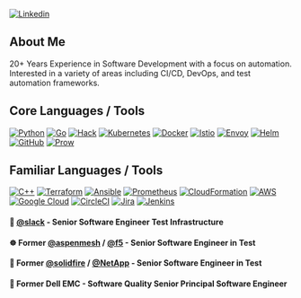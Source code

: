 <!---
Redundant to have github, but keeping this around in case I need it somewhere else
[![GitHub](https://img.shields.io/badge/GitHub-100000?style=for-the-badge&logo=github&logoColor=white)](https://github.com/johndlong)](https://github.com/johndlong)
--->

[![Linkedin](https://img.shields.io/badge/-LinkedIn-blue?style=for-the-badge&logo=Linkedin&logoColor=white)](https://linkedin.com/in/john-d-long/)

## About Me

20+ Years Experience in Software Development with a focus on automation. Interested in a variety of areas including CI/CD, DevOps, and test automation frameworks.

## Core Languages / Tools

[![Python](https://img.shields.io/badge/Python-FFD43B?style=for-the-badge&logo=python&logoColor=blue)](https://www.python.org/)
[![Go](https://img.shields.io/badge/Go-00ADD8?style=for-the-badge&logo=go&logoColor=white)](https://go.dev/)
[![Hack](https://img.shields.io/badge/hack-orange.svg?style=for-the-badge&logo=data:image/svg+xml;base64,PHN2ZyB4bWxucz0iaHR0cDovL3d3dy53My5vcmcvMjAwMC9zdmciIHZpZXdCb3g9IjAgMCAyNTMuNiAyNTMuNiI+PHBhdGggZmlsbD0iIzIyMUYyMCIgZD0iTTYzLjYgMjE3LjhsNTcuOC01OC43SDYzLjZ6bTYwLjMtMTg1LjNMNjMuNiA5MS40djYxLjVsNjAuMy02MC4zeiIvPjxwYXRoIGZpbGw9IiNFRUUiIGQ9Ik0xMjguMSA5NC42djU3LjVsNTguMi01Ny41eiIvPjxwYXRoIGZpbGw9IiMyMjFGMjAiIGQ9Ik0xMjguMSAyMjAuN0wxOTAgMTU5Vjk3LjZsLTYxLjkgNjEuNnoiLz48cGF0aCBmaWxsPSIjRTBBMzNCIiBkPSJNMTIzLjkgMTU0LjRWOTguM2wtNTYuMyA1NnoiLz48L3N2Zz4=)](https://hacklang.org/)
[![Kubernetes](https://img.shields.io/badge/kubernetes-326ce5.svg?&style=for-the-badge&logo=kubernetes&logoColor=white)](https://kubernetes.io/)
[![Docker](https://img.shields.io/badge/Docker-2CA5E0?style=for-the-badge&logo=docker&logoColor=white)](https://www.docker.com/)
[![Istio](https://img.shields.io/badge/Istio-466BB0?style=for-the-badge&logo=Istio&logoColor=white)](https://istio.io/)
[![Envoy](https://img.shields.io/badge/Envoy-AC6199?style=for-the-badge&logo=envoyproxy&logoColor=white)](https://www.envoyproxy.io/)
[![Helm](https://img.shields.io/badge/Helm-0F1689?style=for-the-badge&logo=Helm&labelColor=0F1689)](https://helm.sh/)
[![GitHub](https://img.shields.io/badge/GitHub-100000?style=for-the-badge&logo=github&logoColor=white)](https://github.com/)
[![Prow](https://img.shields.io/badge/Prow-326ce5?&style=for-the-badge&logo=kubernetes&logoColor=white)](https://docs.prow.k8s.io/docs/)

## Familiar Languages / Tools

[![C++](https://img.shields.io/badge/C%2B%2B-00599C?style=for-the-badge&logo=c%2B%2B&logoColor=white)](https://cplusplus.com/)
[![Terraform](https://img.shields.io/badge/Terraform-7B42BC?style=for-the-badge&logo=terraform&logoColor=white)](https://www.terraform.io/)
[![Ansible](https://img.shields.io/badge/Ansible-000000?style=for-the-badge&logo=ansible&logoColor=white)](https://www.ansible.com/)
[![Prometheus](https://img.shields.io/badge/Prometheus-E6522C?style=for-the-badge&logo=Prometheus&logoColor=white)](https://prometheus.io/)
[![CloudFormation](https://img.shields.io/badge/CloudFormation-FF9900?style=for-the-badge&logo=amazonaws&logoColor=white)](https://aws.amazon.com/cloudformation/)
[![AWS](https://img.shields.io/badge/Amazon_AWS-FF9900?style=for-the-badge&logo=amazonaws&logoColor=white)](https://aws.amazon.com)
[![Google Cloud](https://img.shields.io/badge/Google_Cloud-4285F4?style=for-the-badge&logo=google-cloud&logoColor=white)](https://cloud.google.com/gcp)
[![CircleCI](https://img.shields.io/badge/circleci-343434?style=for-the-badge&logo=circleci&logoColor=white)](https://circleci.com/)
[![Jira](https://img.shields.io/badge/Jira-0052CC?style=for-the-badge&logo=jirasoftware&logoColor=white)](https://www.atlassian.com/software/jira)
[![Jenkins](https://img.shields.io/badge/Jenkins-D24939?style=for-the-badge&logo=Jenkins&logoColor=white)](https://www.jenkins.io/)

#### 📱 [@slack](https://slack.com/) - Senior Software Engineer Test Infrastructure
#### ☸️ Former [@aspenmesh](https://github.com/aspenmesh) / [@f5](https://github.com/f5) - Senior Software Engineer in Test
#### 💾 Former [@solidfire](https://github.com/solidfire) / [@NetApp](https://github.com/netapp) - Senior Software Engineer in Test
#### 💾 Former Dell EMC - Software Quality Senior Principal Software Engineer
